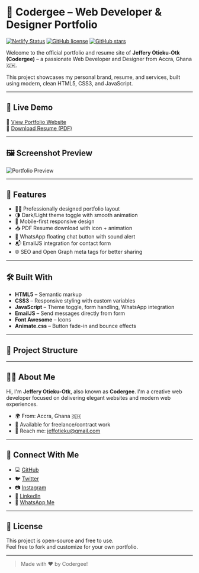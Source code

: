 # 💼 Codergee – Web Developer & Designer Portfolio

[![Netlify Status](https://api.netlify.com/api/v1/badges/e3d45612-12e4-456b-9b6e-xxxxxx/deploy-status)](https://app.netlify.com/sites/codergee-portfolio/deploys)
[![GitHub license](https://img.shields.io/github/license/codergee/codergee-portfolio)](https://github.com/codergee/codergee-portfolio/blob/main/LICENSE)
[![GitHub stars](https://img.shields.io/github/stars/codergee/codergee-portfolio?style=social)](https://github.com/codergee/codergee-portfolio)

Welcome to the official portfolio and resume site of **Jeffery Otieku-Otk (Codergee)** – a passionate Web Developer and Designer from Accra, Ghana 🇬🇭.

This project showcases my personal brand, resume, and services, built using modern, clean HTML5, CSS3, and JavaScript.

---

## 🌟 Live Demo

🔗 [View Portfolio Website](https://jef912.github.io/codergee-portfolio/)  
📄 [Download Resume (PDF)](Resume_Codergee.pdf)

---

## 🖼️ Screenshot Preview

![Portfolio Preview](foto3.jpg)

---

## 🚀 Features

- 🧑‍💻 Professionally designed portfolio layout  
- 🌗 Dark/Light theme toggle with smooth animation  
- 📱 Mobile-first responsive design  
- 📥 PDF Resume download with icon + animation  
- 💬 WhatsApp floating chat button with sound alert  
- 📬 EmailJS integration for contact form  
- 🌐 SEO and Open Graph meta tags for better sharing  

---

## 🛠️ Built With

- **HTML5** – Semantic markup  
- **CSS3** – Responsive styling with custom variables  
- **JavaScript** – Theme toggle, form handling, WhatsApp integration  
- **EmailJS** – Send messages directly from form  
- **Font Awesome** – Icons  
- **Animate.css** – Button fade-in and bounce effects  

---

## 📁 Project Structure


---

## 👨‍🎓 About Me

Hi, I'm **Jeffery Otieku-Otk**, also known as **Codergee**. I'm a creative web developer focused on delivering elegant websites and modern web experiences.

- 🌍 From: Accra, Ghana 🇬🇭  
- 💼 Available for freelance/contract work  
- 💬 Reach me: [jeffotieku@gmail.com](mailto:jeffotieku@gmail.com)  

---

## 🔗 Connect With Me

- 💻 [GitHub](https://github.com/codergee)  
- 🐦 [Twitter](https://twitter.com/xtasy_jeff)  
- 📷 [Instagram](https://instagram.com/xtasyfive)  
- 💼 [LinkedIn](https://linkedin.com/in/codergee)  
- 💬 [WhatsApp Me](https://wa.me/23323547446?text=Hi%20Codergee%2C%20I%27d%20like%20to%20hire%20you)  

---

## 📝 License

This project is open-source and free to use.  
Feel free to fork and customize for your own portfolio.

---

> Made with ❤️ by Codergee!
